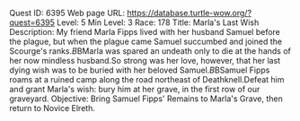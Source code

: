 Quest ID: 6395
Web page URL: https://database.turtle-wow.org/?quest=6395
Level: 5
Min Level: 3
Race: 178
Title: Marla's Last Wish
Description: My friend Marla Fipps lived with her husband Samuel before the plague, but when the plague came Samuel succumbed and joined the Scourge's ranks.$B$BMarla was spared an undeath only to die at the hands of her now mindless husband.So strong was her love, however, that her last dying wish was to be buried with her beloved Samuel.$B$BSamuel Fipps roams at a ruined camp along the road northeast of Deathknell.Defeat him and grant Marla's wish: bury him at her grave, in the first row of our graveyard.
Objective: Bring Samuel Fipps' Remains to Marla's Grave, then return to Novice Elreth.
